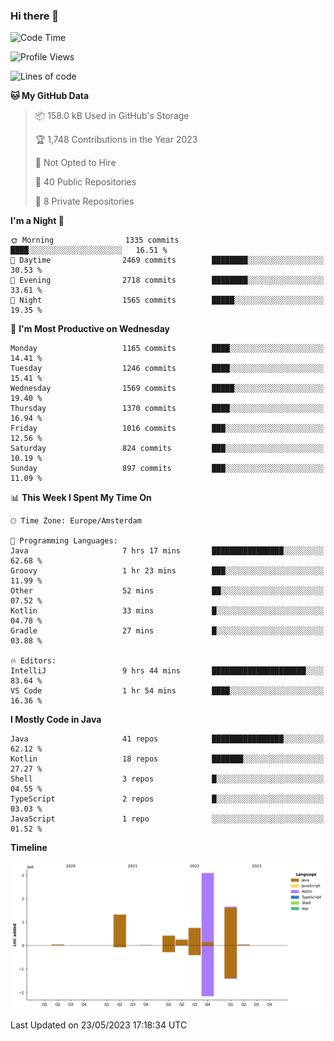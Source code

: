 ### Hi there 👋


<!--START_SECTION:waka-->
![Code Time](http://img.shields.io/badge/Code%20Time-3%2C222%20hrs%2018%20mins-blue)

![Profile Views](http://img.shields.io/badge/Profile%20Views-3-blue)

![Lines of code](https://img.shields.io/badge/From%20Hello%20World%20I%27ve%20Written-7.6%20million%20lines%20of%20code-blue)

**🐱 My GitHub Data** 

> 📦 158.0 kB Used in GitHub's Storage 
 > 
> 🏆 1,748 Contributions in the Year 2023
 > 
> 🚫 Not Opted to Hire
 > 
> 📜 40 Public Repositories 
 > 
> 🔑 8 Private Repositories 
 > 
**I'm a Night 🦉** 

```text
🌞 Morning                1335 commits        ████░░░░░░░░░░░░░░░░░░░░░   16.51 % 
🌆 Daytime                2469 commits        ████████░░░░░░░░░░░░░░░░░   30.53 % 
🌃 Evening                2718 commits        ████████░░░░░░░░░░░░░░░░░   33.61 % 
🌙 Night                  1565 commits        █████░░░░░░░░░░░░░░░░░░░░   19.35 % 
```
📅 **I'm Most Productive on Wednesday** 

```text
Monday                   1165 commits        ████░░░░░░░░░░░░░░░░░░░░░   14.41 % 
Tuesday                  1246 commits        ████░░░░░░░░░░░░░░░░░░░░░   15.41 % 
Wednesday                1569 commits        █████░░░░░░░░░░░░░░░░░░░░   19.40 % 
Thursday                 1370 commits        ████░░░░░░░░░░░░░░░░░░░░░   16.94 % 
Friday                   1016 commits        ███░░░░░░░░░░░░░░░░░░░░░░   12.56 % 
Saturday                 824 commits         ███░░░░░░░░░░░░░░░░░░░░░░   10.19 % 
Sunday                   897 commits         ███░░░░░░░░░░░░░░░░░░░░░░   11.09 % 
```


📊 **This Week I Spent My Time On** 

```text
🕑︎ Time Zone: Europe/Amsterdam

💬 Programming Languages: 
Java                     7 hrs 17 mins       ████████████████░░░░░░░░░   62.68 % 
Groovy                   1 hr 23 mins        ███░░░░░░░░░░░░░░░░░░░░░░   11.99 % 
Other                    52 mins             ██░░░░░░░░░░░░░░░░░░░░░░░   07.52 % 
Kotlin                   33 mins             █░░░░░░░░░░░░░░░░░░░░░░░░   04.78 % 
Gradle                   27 mins             █░░░░░░░░░░░░░░░░░░░░░░░░   03.88 % 

🔥 Editors: 
IntelliJ                 9 hrs 44 mins       █████████████████████░░░░   83.64 % 
VS Code                  1 hr 54 mins        ████░░░░░░░░░░░░░░░░░░░░░   16.36 % 
```

**I Mostly Code in Java** 

```text
Java                     41 repos            ████████████████░░░░░░░░░   62.12 % 
Kotlin                   18 repos            ███████░░░░░░░░░░░░░░░░░░   27.27 % 
Shell                    3 repos             █░░░░░░░░░░░░░░░░░░░░░░░░   04.55 % 
TypeScript               2 repos             █░░░░░░░░░░░░░░░░░░░░░░░░   03.03 % 
JavaScript               1 repo              ░░░░░░░░░░░░░░░░░░░░░░░░░   01.52 % 
```



**Timeline**

![Lines of Code chart](https://raw.githubusercontent.com/powercasgamer/powercasgamer/master/assets/bar_graph.png)


 Last Updated on 23/05/2023 17:18:34 UTC
<!--END_SECTION:waka-->
